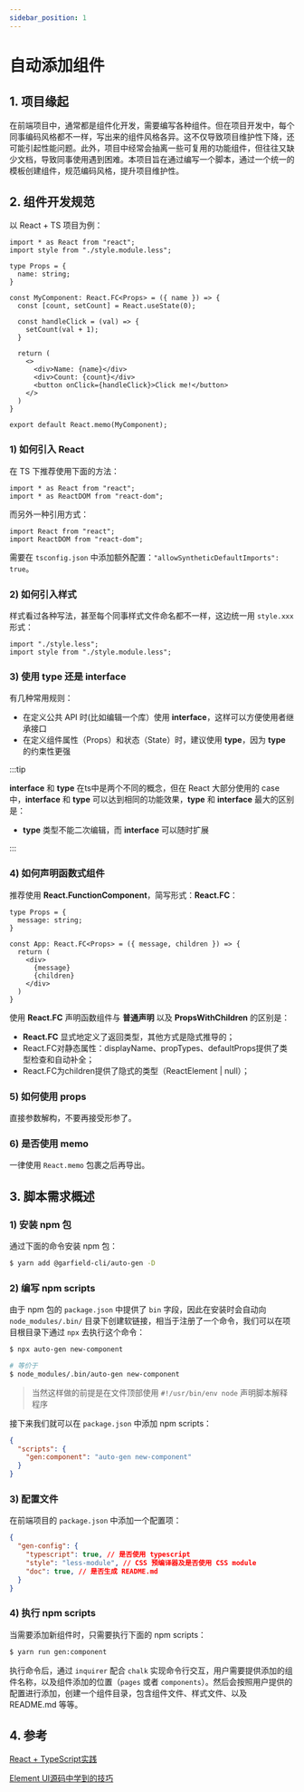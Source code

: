 ```yaml
---
sidebar_position: 1
---
```


# 自动添加组件

## 1. 项目缘起

在前端项目中，通常都是组件化开发，需要编写各种组件。但在项目开发中，每个同事编码风格都不一样，写出来的组件风格各异。这不仅导致项目维护性下降，还可能引起性能问题。此外，项目中经常会抽离一些可复用的功能组件，但往往又缺少文档，导致同事使用遇到困难。本项目旨在通过编写一个脚本，通过一个统一的模板创建组件，规范编码风格，提升项目维护性。

## 2. 组件开发规范

以 React + TS 项目为例：

```tsx
import * as React from "react";
import style from "./style.module.less";

type Props = {
  name: string;
}

const MyComponent: React.FC<Props> = ({ name }) => {
  const [count, setCount] = React.useState(0);

  const handleClick = (val) => {
    setCount(val + 1);
  }

  return (
    <>
      <div>Name: {name}</div>
      <div>Count: {count}</div>
      <button onClick={handleClick}>Click me!</button>
    </>
  )
}

export default React.memo(MyComponent);
```

### 1) 如何引入 React

在 TS 下推荐使用下面的方法：

```tsx
import * as React from "react";
import * as ReactDOM from "react-dom";
```

而另外一种引用方式：

```tsx
import React from "react";
import ReactDOM from "react-dom";
```

需要在 `tsconfig.json` 中添加额外配置：`"allowSyntheticDefaultImports": true`。

### 2) 如何引入样式

样式看过各种写法，甚至每个同事样式文件命名都不一样，这边统一用 `style.xxx` 形式：

```tsx
import "./style.less";
import style from "./style.module.less";
```

### 3) 使用 type 还是 interface

有几种常用规则：

- 在定义公共 API 时(比如编辑一个库）使用 **interface**，这样可以方便使用者继承接口
- 在定义组件属性（Props）和状态（State）时，建议使用 **type**，因为 **type** 的约束性更强

:::tip

**interface** 和 **type** 在ts中是两个不同的概念，但在 React 大部分使用的 case 中，**interface** 和 **type** 可以达到相同的功能效果，**type** 和 **interface** 最大的区别是：

- **type** 类型不能二次编辑，而 **interface** 可以随时扩展

:::

### 4) 如何声明函数式组件

推荐使用 **React.FunctionComponent**，简写形式：**React.FC**：

```tsx
type Props = {
  message: string;
}

const App: React.FC<Props> = ({ message, children }) => {
  return (
    <div>
      {message}
      {children}
    </div>
  )
}
```

使用 **React.FC** 声明函数组件与 **普通声明** 以及 **PropsWithChildren** 的区别是：

- **React.FC** 显式地定义了返回类型，其他方式是隐式推导的；
- React.FC对静态属性：displayName、propTypes、defaultProps提供了类型检查和自动补全；
- React.FC为children提供了隐式的类型（ReactElement | null）；

### 5) 如何使用 props

直接参数解构，不要再接受形参了。

### 6) 是否使用 memo

一律使用 `React.memo` 包裹之后再导出。

## 3. 脚本需求概述

### 1) 安装 npm 包

通过下面的命令安装 npm 包：

```bash
$ yarn add @garfield-cli/auto-gen -D
```

### 2) 编写 npm scripts

由于 npm 包的 `package.json` 中提供了 `bin` 字段，因此在安装时会自动向 `node_modules/.bin/` 目录下创建软链接，相当于注册了一个命令，我们可以在项目根目录下通过 `npx` 去执行这个命令：

```bash
$ npx auto-gen new-component

# 等价于
$ node_modules/.bin/auto-gen new-component
```

> 当然这样做的前提是在文件顶部使用 `#!/usr/bin/env node` 声明脚本解释程序

接下来我们就可以在 `package.json` 中添加 npm scripts：

```json
{
  "scripts": {
    "gen:component": "auto-gen new-component"
  }
}
```

### 3) 配置文件

在前端项目的 `package.json` 中添加一个配置项：

```json
{
  "gen-config": {
    "typescript": true, // 是否使用 typescript
    "style": "less-module", // CSS 预编译器及是否使用 CSS module
    "doc": true, // 是否生成 README.md
  }
}
```

### 4) 执行 npm scripts

当需要添加新组件时，只需要执行下面的 npm scripts：

```bash
$ yarn run gen:component
```

执行命令后，通过 `inquirer` 配合 `chalk` 实现命令行交互，用户需要提供添加的组件名称，以及组件添加的位置（`pages` 或者 `components`）。然后会按照用户提供的配置进行添加，创建一个组件目录，包含组件文件、样式文件、以及 README.md 等等。

## 4. 参考

[React + TypeScript实践](https://juejin.cn/post/6952696734078369828)

[Element UI源码中学到的技巧](https://juejin.cn/post/6966491047257964575)




